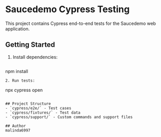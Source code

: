 # Saucedemo Cypress Testing

This project contains Cypress end-to-end tests for the Saucedemo web application.

## Getting Started

1. Install dependencies:
   ```
npm install
   ```
2. Run tests:
   ```
npx cypress open
   ```

## Project Structure
- `cypress/e2e/` - Test cases
- `cypress/fixtures/` - Test data
- `cypress/support/` - Custom commands and support files

## Author
malinda6997
